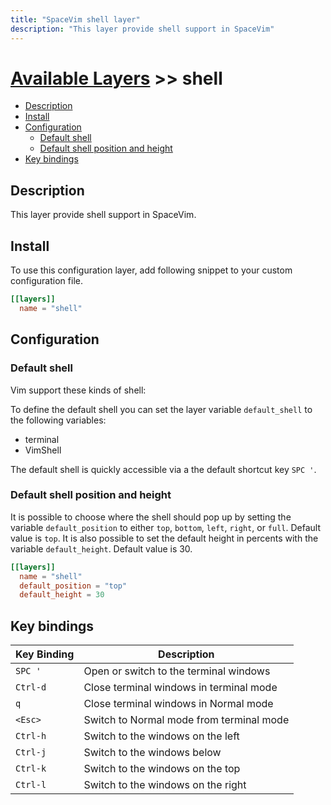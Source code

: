 ```yaml
---
title: "SpaceVim shell layer"
description: "This layer provide shell support in SpaceVim"
---
```


# [Available Layers](../) >> shell

<!-- vim-markdown-toc GFM -->

- [Description](#description)
- [Install](#install)
- [Configuration](#configuration)
  - [Default shell](#default-shell)
  - [Default shell position and height](#default-shell-position-and-height)
- [Key bindings](#key-bindings)

<!-- vim-markdown-toc -->

## Description

This layer provide shell support in SpaceVim.

## Install

To use this configuration layer, add following snippet to your custom configuration file.

```toml
[[layers]]
  name = "shell"
```

## Configuration

### Default shell

Vim support these kinds of shell:

To define the default shell you can set the layer variable `default_shell` to the following variables:

-   terminal
-   VimShell

The default shell is quickly accessible via a the default shortcut key `SPC '`.

### Default shell position and height

It is possible to choose where the shell should pop up by setting the 
variable `default_position` to either `top`, `bottom`, `left`, `right`, or
`full`. Default value is `top`. It is also possible to set the default height
in percents with the variable `default_height`. Default value is 30.

```toml
[[layers]]
  name = "shell"
  default_position = "top"
  default_height = 30
```

## Key bindings

| Key Binding | Description                            |
| ----------- | -------------------------------------- |
| `SPC '`     | Open or switch to the terminal windows |
| `Ctrl-d` | Close terminal windows in terminal mode        |
| `q`      | Close terminal windows in Normal mode      |
| `<Esc>`  | Switch to Normal mode from terminal mode |
| `Ctrl-h` | Switch to the windows on the left |
| `Ctrl-j` | Switch to the windows below |
| `Ctrl-k` | Switch to the windows on the top |
| `Ctrl-l` | Switch to the windows on the right |
